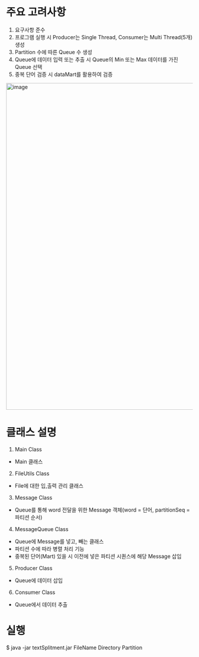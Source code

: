 

# 주요 고려사항
1. 요구사항 준수
2. 프로그램 실행 시 Producer는 Single Thread, Consumer는 Multi Thread(5개) 생성
3. Partition 수에 따른 Queue 수 생성
4. Queue에 데이터 입력 또는 추출 시 Queue의 Min 또는 Max 데이터를 가진 Queue 선택
5. 중복 단어 검증 시 dataMart를 활용하여 검증

<img width="880" alt="image" src="https://user-images.githubusercontent.com/36123687/226855783-7153ccfe-c13b-42b3-b60c-f3ab18ee9f04.png">





# 클래스 설명
1. Main Class
  - Main 클래스
  
2. FileUtils Class
  - File에 대한 입,출력 관리 클래스
 
3. Message Class
  - Queue를 통해 word 전달을 위한 Message 객체(word = 단어, partitionSeq = 파티션 순서)
 
4. MessageQueue Class
  - Queue에 Message를 넣고, 빼는 클래스
  - 파티션 수에 따라 병렬 처리 기능
  - 중복된 단어(Mart) 있을 시 이전에 넣은 파티션 시퀀스에 해당 Message 삽입 

5. Producer Class
  - Queue에 데이터 삽입

6. Consumer Class
  - Queue에서 데이터 추출
 
# 실행
$ java -jar textSplitment.jar FileName Directory Partition
